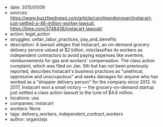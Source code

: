 - date: 2015/01/09
- sources: https://www.buzzfeednews.com/article/carolineodonovan/instacart-just-settled-a-46-million-worker-lawsuit, https://time.com/3748438/instacart-lawsuit/
- action: legal_action
- struggles: unfair_labor_practices, pay_and_benefits
- description: A lawsuit alleges that Instacart, an on-demand grocery delivery service valued at $2 billion, misclassifies its workers as independent contractors to avoid paying expenses like overtime, reimbursements for gas and workers' compensation. The class action complaint, which was filed on Jan. 9th but has not been previously reported, describes Instacart's business practices as "unethical, oppressive and unscrupulous" and seeks damages for anyone who has worked as a "shopper delivery person" for the company since 2012. In 2017, Instacart won a small victory — the grocery-on-demand startup just settled a class action lawsuit to the tune of $4.6 million.
- locations: usa
- companies: instacart
- workers: None
- tags: delivery_workers, independent_contract_workers
- author: organizejs
